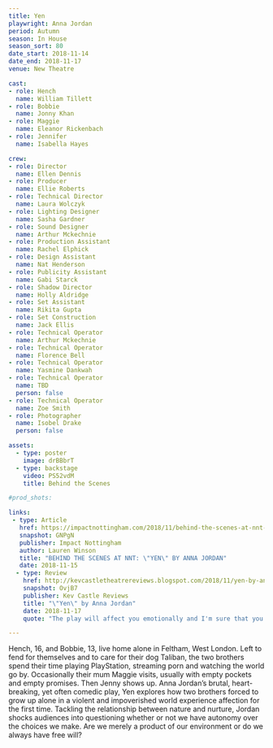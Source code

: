 ```yaml
---
title: Yen
playwright: Anna Jordan
period: Autumn
season: In House
season_sort: 80
date_start: 2018-11-14
date_end: 2018-11-17
venue: New Theatre

cast:
- role: Hench
  name: William Tillett
- role: Bobbie
  name: Jonny Khan
- role: Maggie
  name: Eleanor Rickenbach
- role: Jennifer
  name: Isabella Hayes

crew:
- role: Director
  name: Ellen Dennis
- role: Producer
  name: Ellie Roberts
- role: Technical Director
  name: Laura Wolczyk
- role: Lighting Designer
  name: Sasha Gardner
- role: Sound Designer
  name: Arthur Mckechnie
- role: Production Assistant
  name: Rachel Elphick
- role: Design Assistant
  name: Nat Henderson
- role: Publicity Assistant
  name: Gabi Starck
- role: Shadow Director
  name: Holly Aldridge
- role: Set Assistant
  name: Rikita Gupta
- role: Set Construction
  name: Jack Ellis
- role: Technical Operator
  name: Arthur Mckechnie
- role: Technical Operator
  name: Florence Bell
- role: Technical Operator
  name: Yasmine Dankwah
- role: Technical Operator
  name: TBD
  person: false
- role: Technical Operator
  name: Zoe Smith
- role: Photographer
  name: Isobel Drake
  person: false

assets:
  - type: poster
    image: drBBbrT
  - type: backstage
    video: PS52vdM
    title: Behind the Scenes

#prod_shots:

links:
 - type: Article
   href: https://impactnottingham.com/2018/11/behind-the-scenes-at-nnt-yen-by-anna-jordan/
   snapshot: GNPgN
   publisher: Impact Nottingham
   author: Lauren Winson
   title: "BEHIND THE SCENES AT NNT: \"YEN\" BY ANNA JORDAN"
   date: 2018-11-15
  - type: Review
    href: http://kevcastletheatrereviews.blogspot.com/2018/11/yen-by-anna-jordan-nottingham-new.html
    snapshot: OvjB7
    publisher: Kev Castle Reviews
    title: "\"Yen\" by Anna Jordan"
    date: 2018-11-17
    quote: "The play will affect you emotionally and I'm sure that you'll find watching these talented actors truly, what's that word again? Mesmerising."

---
```


Hench, 16, and Bobbie, 13, live home alone in Feltham, West London. Left to fend for themselves and to care for their dog Taliban, the two brothers spend their time playing PlayStation, streaming porn and watching the world go by. Occasionally their mum Maggie visits, usually with empty pockets and empty promises. Then Jenny shows up. Anna Jordan’s brutal, heart-breaking, yet often comedic play, Yen explores how two brothers forced to grow up alone in a violent and impoverished world experience affection for the first time. Tackling the relationship between nature and nurture, Jordan shocks audiences into questioning whether or not we have autonomy over the choices we make. Are we merely a product of our environment or do we always have free will?
